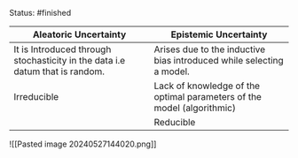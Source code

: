 Status: #finished 

| Aleatoric Uncertainty                                                        | Epistemic Uncertainty                                                  |
| ---------------------------------------------------------------------------- | ---------------------------------------------------------------------- |
| It is Introduced through stochasticity in the data i.e datum that is random. | Arises due to the inductive bias introduced while selecting a model.   |
| Irreducible                                                                  | Lack of knowledge of the optimal parameters of the model (algorithmic) |
|                                                                              | Reducible                                                              |

![[Pasted image 20240527144020.png]]




